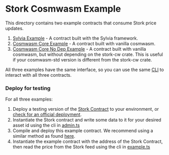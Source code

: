 # Stork Cosmwasm Example

This directory contains two example contracts that consume Stork price updates. 

1. [Sylvia Example](sylvia) - A contract built with the Sylvia framework.
2. [Cosmwasm Core Example](cosmwasm_core) - A contract built with vanilla cosmwasm.
3. [Cosmwasm Core No Dep Example](cosmwasm_core_no_dep) - A contract built with vanilla cosmwasm, but without depending on the stork-cw crate. This is useful if your cosmwasm-std version is different from the stork-cw crate.

All three examples have the same interface, so you can use the same [CLI](./app) to interact with all three contracts.

### Deploy for testing

For all three examples:

1. Deploy a testing version of the [Stork Contract](../contracts) to your environment, or [check for an official deployment](https://docs.stork.network/resources/contract-addresses/cosmwasm).
2. Instantiate the Stork contract and write some data to it for your desired asset id using the cli in [admin.ts](../cli/admin.ts)
3. Compile and deploy this example contract. We recommend using a similar method as found [here](../README.md).
4. Instantiate the example contract with the address of the Stork Contract, then read the price from the Stork feed using the cli in [example.ts](./app/example.ts)

